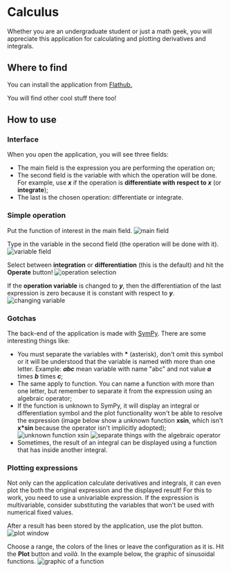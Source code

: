 # Calculus

Whether you are an undergraduate student or just a math geek, you will appreciate this application for calculating and plotting derivatives and integrals.

## Where to find

You can install the application from [Flathub.](https://flathub.org/apps/details/com.github.carlos157oliveira.Calculus)

You will find other cool stuff there too!

## How to use

### Interface

When you open the application, you will see three fields:

- The main field is the expression you are performing the operation on;
- The second field is the variable with which the operation will be done. For example, use ***x*** if the operation is **differentiate with respect to *x*** (or **integrate**);
- The last is the chosen operation: differentiate or integrate.

### Simple operation

Put the function of interest in the main field.
![main field](https://raw.githubusercontent.com/carlos157oliveira/Calculus/gh-pages/img/1.png)

Type in the variable in the second field (the operation will be done with it).
![variable field](https://raw.githubusercontent.com/carlos157oliveira/Calculus/gh-pages/img/2.png)

Select between **integration** or **differentiation** (this is the default) and hit the **Operate** button!
![operation selection](https://raw.githubusercontent.com/carlos157oliveira/Calculus/gh-pages/img/3.png)

If the **operation variable** is changed to ***y***, then the differentiation of the last expression is zero because it is constant with respect to ***y***. ![changing variable](https://raw.githubusercontent.com/carlos157oliveira/Calculus/gh-pages/img/4.png)

### Gotchas

The back-end of the application is made with [SymPy](https://www.sympy.org/en/index.html). There are some interesting things like:

- You must separate the variables with **\*** (asterisk), don't omit this symbol or it will be understood that the variable is named with more than one letter. Example: ***abc*** mean variable with name "abc" and not value ***a*** times ***b*** times ***c***;
- The same apply to function. You can name a function with more than one letter, but remember to separate it from the expression using an algebraic operator;
- If the function is unknown to SymPy, it will display an integral or differentiation symbol and the plot functionality won't be able to resolve the expression (image below show a unknown function **xsin**, which isn't **x\*sin** because the operator isn't implicitly adopted);
![unknown function xsin](https://raw.githubusercontent.com/carlos157oliveira/Calculus/gh-pages/img/5.png)
![separate things with the algebraic operator](https://raw.githubusercontent.com/carlos157oliveira/Calculus/gh-pages/img/6.png)
- Sometimes, the result of an integral can be displayed using a function that has inside another integral.

### Plotting expressions

Not only can the application calculate derivatives and integrals, it can even plot the both the original expression and the displayed result! For this to work, you need to use a univariable expression. If the expression is multivariable, consider substituting the variables that won't be used with numerical fixed values.

After a result has been stored by the application, use the plot button.
![plot window](https://raw.githubusercontent.com/carlos157oliveira/Calculus/gh-pages/img/7.png)

Choose a range, the colors of the lines or leave the configuration as it is. Hit the **Plot** button and *voilà*. In the example below, the graphic of sinusoidal functions.
![graphic of a function](https://raw.githubusercontent.com/carlos157oliveira/Calculus/gh-pages/img/8.png)




